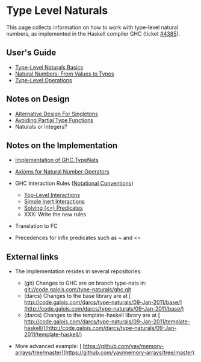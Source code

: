 # Type Level Naturals


This page collects information on how to work with type-level natural numbers, as implemented in the Haskell compiler GHC (ticket [\#4385](https://gitlab.haskell.org//ghc/ghc/issues/4385)).

## User's Guide

- [Type-Level Naturals Basics](type-nats/basics)
- [Natural Numbers: From Values to Types](type-nats/naturals)
- [Type-Level Operations](type-nats/operations)

## Notes on Design

- [Alternative Design For Singletons](type-nats/alternative-singletons)
- [Avoiding Partial Type Functions](type-nats/avoiding-partial-type-functions)
- Naturals or Integers?

## Notes on the Implementation

- [Implementation of GHC.TypeNats](type-nats/implementation)
- [Axioms for Natural Number Operators](type-nats/axioms)
- GHC Interaction Rules ([Notational Conventions](type-nats/rule-notation))

  - [Top-Level Interactions](type-nats/interact1)
  - [Simple Inert Interactions](type-nats/interact2)
  - [Solving (\<=) Predicates](type-nats/leq)
  - XXX: Write the new rules
- Translation to FC
- Precedences for infix predicates such as \~ and \<=

## External links

- The implementation resides in several repositories:

  - (git) Changes to GHC are on branch type-nats in: [ git://code.galois.com/type-naturals/ghc.git](git://code.galois.com/type-naturals/ghc.git)
  - (darcs) Changes to the base library are at [ http://code.galois.com/darcs/type-naturals/09-Jan-2011/base/](http://code.galois.com/darcs/type-naturals/09-Jan-2011/base/)
  - (darcs) Changes to the template-haskell library are at [ http://code.galois.com/darcs/type-naturals/09-Jan-2011/template-haskell/](http://code.galois.com/darcs/type-naturals/09-Jan-2011/template-haskell/)

- More advanced example: [ https://github.com/yav/memory-arrays/tree/master](https://github.com/yav/memory-arrays/tree/master)